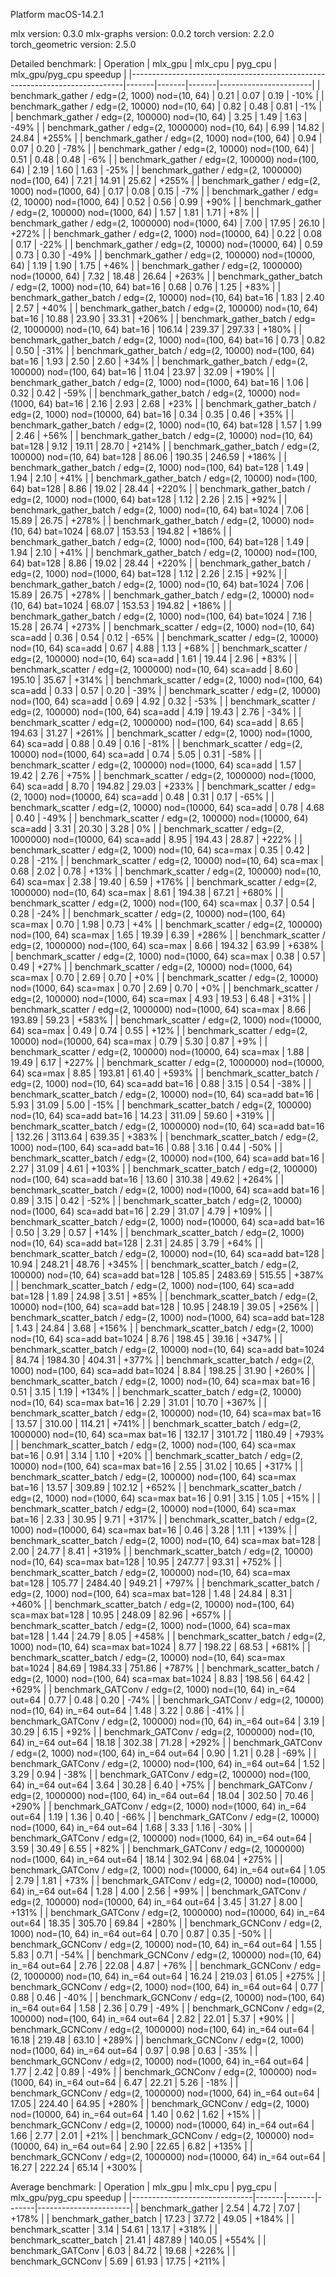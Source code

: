 Platform macOS-14.2.1

mlx version: 0.3.0
mlx-graphs version: 0.0.2
torch version: 2.2.0
torch_geometric version: 2.5.0

Detailed benchmark:
| Operation                                                                  | mlx_gpu | mlx_cpu | pyg_cpu | mlx_gpu/pyg_cpu speedup |
|----------------------------------------------------------------------------|-------|-------|-------|-----------------------|
| benchmark_gather / edg=(2, 1000) nod=(10, 64)                          |   0.21 |   0.07 |   0.19 |    -10% |
| benchmark_gather / edg=(2, 10000) nod=(10, 64)                         |   0.82 |   0.48 |   0.81 |     -1% |
| benchmark_gather / edg=(2, 100000) nod=(10, 64)                        |   3.25 |   1.49 |   1.63 |    -49% |
| benchmark_gather / edg=(2, 1000000) nod=(10, 64)                       |   6.99 |  14.82 |  24.84 |   +255% |
| benchmark_gather / edg=(2, 1000) nod=(100, 64)                         |   0.94 |   0.07 |   0.20 |    -78% |
| benchmark_gather / edg=(2, 10000) nod=(100, 64)                        |   0.51 |   0.48 |   0.48 |     -6% |
| benchmark_gather / edg=(2, 100000) nod=(100, 64)                       |   2.19 |   1.60 |   1.63 |    -25% |
| benchmark_gather / edg=(2, 1000000) nod=(100, 64)                      |   7.21 |  14.91 |  25.62 |   +255% |
| benchmark_gather / edg=(2, 1000) nod=(1000, 64)                        |   0.17 |   0.08 |   0.15 |     -7% |
| benchmark_gather / edg=(2, 10000) nod=(1000, 64)                       |   0.52 |   0.56 |   0.99 |    +90% |
| benchmark_gather / edg=(2, 100000) nod=(1000, 64)                      |   1.57 |   1.81 |   1.71 |     +8% |
| benchmark_gather / edg=(2, 1000000) nod=(1000, 64)                     |   7.00 |  17.95 |  26.10 |   +272% |
| benchmark_gather / edg=(2, 1000) nod=(10000, 64)                       |   0.22 |   0.08 |   0.17 |    -22% |
| benchmark_gather / edg=(2, 10000) nod=(10000, 64)                      |   0.59 |   0.73 |   0.30 |    -49% |
| benchmark_gather / edg=(2, 100000) nod=(10000, 64)                     |   1.19 |   1.90 |   1.75 |    +46% |
| benchmark_gather / edg=(2, 1000000) nod=(10000, 64)                    |   7.32 |  18.48 |  26.64 |   +263% |
| benchmark_gather_batch / edg=(2, 1000) nod=(10, 64) bat=16             |   0.68 |   0.76 |   1.25 |    +83% |
| benchmark_gather_batch / edg=(2, 10000) nod=(10, 64) bat=16            |   1.83 |   2.40 |   2.57 |    +40% |
| benchmark_gather_batch / edg=(2, 100000) nod=(10, 64) bat=16           |  10.88 |  23.90 |  33.31 |   +206% |
| benchmark_gather_batch / edg=(2, 1000000) nod=(10, 64) bat=16          | 106.14 | 239.37 | 297.33 |   +180% |
| benchmark_gather_batch / edg=(2, 1000) nod=(100, 64) bat=16            |   0.73 |   0.82 |   0.50 |    -31% |
| benchmark_gather_batch / edg=(2, 10000) nod=(100, 64) bat=16           |   1.93 |   2.50 |   2.60 |    +34% |
| benchmark_gather_batch / edg=(2, 100000) nod=(100, 64) bat=16          |  11.04 |  23.97 |  32.09 |   +190% |
| benchmark_gather_batch / edg=(2, 1000) nod=(1000, 64) bat=16           |   1.06 |   0.32 |   0.42 |    -59% |
| benchmark_gather_batch / edg=(2, 10000) nod=(1000, 64) bat=16          |   2.16 |   2.93 |   2.68 |    +23% |
| benchmark_gather_batch / edg=(2, 1000) nod=(10000, 64) bat=16          |   0.34 |   0.35 |   0.46 |    +35% |
| benchmark_gather_batch / edg=(2, 1000) nod=(10, 64) bat=128            |   1.57 |   1.99 |   2.46 |    +56% |
| benchmark_gather_batch / edg=(2, 10000) nod=(10, 64) bat=128           |   9.12 |  19.11 |  28.70 |   +214% |
| benchmark_gather_batch / edg=(2, 100000) nod=(10, 64) bat=128          |  86.06 | 190.35 | 246.59 |   +186% |
| benchmark_gather_batch / edg=(2, 1000) nod=(100, 64) bat=128           |   1.49 |   1.94 |   2.10 |    +41% |
| benchmark_gather_batch / edg=(2, 10000) nod=(100, 64) bat=128          |   8.86 |  19.02 |  28.44 |   +220% |
| benchmark_gather_batch / edg=(2, 1000) nod=(1000, 64) bat=128          |   1.12 |   2.26 |   2.15 |    +92% |
| benchmark_gather_batch / edg=(2, 1000) nod=(10, 64) bat=1024           |   7.06 |  15.89 |  26.75 |   +278% |
| benchmark_gather_batch / edg=(2, 10000) nod=(10, 64) bat=1024          |  68.07 | 153.53 | 194.82 |   +186% |
| benchmark_gather_batch / edg=(2, 1000) nod=(100, 64) bat=128           |   1.49 |   1.94 |   2.10 |    +41% |
| benchmark_gather_batch / edg=(2, 10000) nod=(100, 64) bat=128          |   8.86 |  19.02 |  28.44 |   +220% |
| benchmark_gather_batch / edg=(2, 1000) nod=(1000, 64) bat=128          |   1.12 |   2.26 |   2.15 |    +92% |
| benchmark_gather_batch / edg=(2, 1000) nod=(10, 64) bat=1024           |   7.06 |  15.89 |  26.75 |   +278% |
| benchmark_gather_batch / edg=(2, 10000) nod=(10, 64) bat=1024          |  68.07 | 153.53 | 194.82 |   +186% |
| benchmark_gather_batch / edg=(2, 1000) nod=(100, 64) bat=1024          |   7.16 |  15.28 |  26.74 |   +273% |
| benchmark_scatter / edg=(2, 1000) nod=(10, 64) sca=add                 |   0.36 |   0.54 |   0.12 |    -65% |
| benchmark_scatter / edg=(2, 10000) nod=(10, 64) sca=add                |   0.67 |   4.88 |   1.13 |    +68% |
| benchmark_scatter / edg=(2, 100000) nod=(10, 64) sca=add               |   1.61 |  19.44 |   2.96 |    +83% |
| benchmark_scatter / edg=(2, 1000000) nod=(10, 64) sca=add              |   8.60 | 195.10 |  35.67 |   +314% |
| benchmark_scatter / edg=(2, 1000) nod=(100, 64) sca=add                |   0.33 |   0.57 |   0.20 |    -39% |
| benchmark_scatter / edg=(2, 10000) nod=(100, 64) sca=add               |   0.69 |   4.92 |   0.32 |    -53% |
| benchmark_scatter / edg=(2, 100000) nod=(100, 64) sca=add              |   4.19 |  19.43 |   2.76 |    -34% |
| benchmark_scatter / edg=(2, 1000000) nod=(100, 64) sca=add             |   8.65 | 194.63 |  31.27 |   +261% |
| benchmark_scatter / edg=(2, 1000) nod=(1000, 64) sca=add               |   0.88 |   0.49 |   0.16 |    -81% |
| benchmark_scatter / edg=(2, 10000) nod=(1000, 64) sca=add              |   0.74 |   5.05 |   0.31 |    -58% |
| benchmark_scatter / edg=(2, 100000) nod=(1000, 64) sca=add             |   1.57 |  19.42 |   2.76 |    +75% |
| benchmark_scatter / edg=(2, 1000000) nod=(1000, 64) sca=add            |   8.70 | 194.82 |  29.03 |   +233% |
| benchmark_scatter / edg=(2, 1000) nod=(10000, 64) sca=add              |   0.48 |   0.31 |   0.17 |    -65% |
| benchmark_scatter / edg=(2, 10000) nod=(10000, 64) sca=add             |   0.78 |   4.68 |   0.40 |    -49% |
| benchmark_scatter / edg=(2, 100000) nod=(10000, 64) sca=add            |   3.31 |  20.30 |   3.28 |      0% |
| benchmark_scatter / edg=(2, 1000000) nod=(10000, 64) sca=add           |   8.95 | 194.43 |  28.87 |   +222% |
| benchmark_scatter / edg=(2, 1000) nod=(10, 64) sca=max                 |   0.35 |   0.42 |   0.28 |    -21% |
| benchmark_scatter / edg=(2, 10000) nod=(10, 64) sca=max                |   0.68 |   2.02 |   0.78 |    +13% |
| benchmark_scatter / edg=(2, 100000) nod=(10, 64) sca=max               |   2.38 |  19.40 |   6.59 |   +176% |
| benchmark_scatter / edg=(2, 1000000) nod=(10, 64) sca=max              |   8.61 | 194.38 |  67.21 |   +680% |
| benchmark_scatter / edg=(2, 1000) nod=(100, 64) sca=max                |   0.37 |   0.54 |   0.28 |    -24% |
| benchmark_scatter / edg=(2, 10000) nod=(100, 64) sca=max               |   0.70 |   1.98 |   0.73 |     +4% |
| benchmark_scatter / edg=(2, 100000) nod=(100, 64) sca=max              |   1.65 |  19.39 |   6.39 |   +286% |
| benchmark_scatter / edg=(2, 1000000) nod=(100, 64) sca=max             |   8.66 | 194.32 |  63.99 |   +638% |
| benchmark_scatter / edg=(2, 1000) nod=(1000, 64) sca=max               |   0.38 |   0.57 |   0.49 |    +27% |
| benchmark_scatter / edg=(2, 10000) nod=(1000, 64) sca=max              |   0.70 |   2.69 |   0.70 |     +0% |
| benchmark_scatter / edg=(2, 10000) nod=(1000, 64) sca=max              |   0.70 |   2.69 |   0.70 |     +0% |
| benchmark_scatter / edg=(2, 100000) nod=(1000, 64) sca=max             |   4.93 |  19.53 |   6.48 |    +31% |
| benchmark_scatter / edg=(2, 1000000) nod=(1000, 64) sca=max            |   8.66 | 193.89 |  59.23 |   +583% |
| benchmark_scatter / edg=(2, 1000) nod=(10000, 64) sca=max              |   0.49 |   0.74 |   0.55 |    +12% |
| benchmark_scatter / edg=(2, 10000) nod=(10000, 64) sca=max             |   0.79 |   5.30 |   0.87 |     +9% |
| benchmark_scatter / edg=(2, 100000) nod=(10000, 64) sca=max            |   1.88 |  19.49 |   6.17 |   +227% |
| benchmark_scatter / edg=(2, 1000000) nod=(10000, 64) sca=max           |   8.85 | 193.81 |  61.40 |   +593% |
| benchmark_scatter_batch / edg=(2, 1000) nod=(10, 64) sca=add bat=16    |   0.88 |   3.15 |   0.54 |    -38% |
| benchmark_scatter_batch / edg=(2, 10000) nod=(10, 64) sca=add bat=16   |   5.93 |  31.09 |   5.00 |    -15% |
| benchmark_scatter_batch / edg=(2, 100000) nod=(10, 64) sca=add bat=16  |  14.23 | 311.09 |  59.60 |   +319% |
| benchmark_scatter_batch / edg=(2, 1000000) nod=(10, 64) sca=add bat=16 | 132.26 | 3113.64 | 639.35 |   +383% |
| benchmark_scatter_batch / edg=(2, 1000) nod=(100, 64) sca=add bat=16   |   0.88 |   3.16 |   0.44 |    -50% |
| benchmark_scatter_batch / edg=(2, 10000) nod=(100, 64) sca=add bat=16  |   2.27 |  31.09 |   4.61 |   +103% |
| benchmark_scatter_batch / edg=(2, 100000) nod=(100, 64) sca=add bat=16 |  13.60 | 310.38 |  49.62 |   +264% |
| benchmark_scatter_batch / edg=(2, 1000) nod=(1000, 64) sca=add bat=16  |   0.89 |   3.15 |   0.42 |    -52% |
| benchmark_scatter_batch / edg=(2, 10000) nod=(1000, 64) sca=add bat=16 |   2.29 |  31.07 |   4.79 |   +109% |
| benchmark_scatter_batch / edg=(2, 1000) nod=(10000, 64) sca=add bat=16 |   0.50 |   3.29 |   0.57 |    +14% |
| benchmark_scatter_batch / edg=(2, 1000) nod=(10, 64) sca=add bat=128   |   2.31 |  24.85 |   3.79 |    +64% |
| benchmark_scatter_batch / edg=(2, 10000) nod=(10, 64) sca=add bat=128  |  10.94 | 248.21 |  48.76 |   +345% |
| benchmark_scatter_batch / edg=(2, 100000) nod=(10, 64) sca=add bat=128 | 105.85 | 2483.69 | 515.55 |   +387% |
| benchmark_scatter_batch / edg=(2, 1000) nod=(100, 64) sca=add bat=128  |   1.89 |  24.98 |   3.51 |    +85% |
| benchmark_scatter_batch / edg=(2, 10000) nod=(100, 64) sca=add bat=128 |  10.95 | 248.19 |  39.05 |   +256% |
| benchmark_scatter_batch / edg=(2, 1000) nod=(1000, 64) sca=add bat=128 |   1.43 |  24.84 |   3.68 |   +156% |
| benchmark_scatter_batch / edg=(2, 1000) nod=(10, 64) sca=add bat=1024  |   8.76 | 198.45 |  39.16 |   +347% |
| benchmark_scatter_batch / edg=(2, 10000) nod=(10, 64) sca=add bat=1024 |  84.74 | 1984.30 | 404.31 |   +377% |
| benchmark_scatter_batch / edg=(2, 1000) nod=(100, 64) sca=add bat=1024 |   8.84 | 198.25 |  31.90 |   +260% |
| benchmark_scatter_batch / edg=(2, 1000) nod=(10, 64) sca=max bat=16    |   0.51 |   3.15 |   1.19 |   +134% |
| benchmark_scatter_batch / edg=(2, 10000) nod=(10, 64) sca=max bat=16   |   2.29 |  31.01 |  10.70 |   +367% |
| benchmark_scatter_batch / edg=(2, 100000) nod=(10, 64) sca=max bat=16  |  13.57 | 310.00 | 114.21 |   +741% |
| benchmark_scatter_batch / edg=(2, 1000000) nod=(10, 64) sca=max bat=16 | 132.17 | 3101.72 | 1180.49 |   +793% |
| benchmark_scatter_batch / edg=(2, 1000) nod=(100, 64) sca=max bat=16   |   0.91 |   3.14 |   1.10 |    +20% |
| benchmark_scatter_batch / edg=(2, 10000) nod=(100, 64) sca=max bat=16  |   2.55 |  31.02 |  10.65 |   +317% |
| benchmark_scatter_batch / edg=(2, 100000) nod=(100, 64) sca=max bat=16 |  13.57 | 309.89 | 102.12 |   +652% |
| benchmark_scatter_batch / edg=(2, 1000) nod=(1000, 64) sca=max bat=16  |   0.91 |   3.15 |   1.05 |    +15% |
| benchmark_scatter_batch / edg=(2, 10000) nod=(1000, 64) sca=max bat=16 |   2.33 |  30.95 |   9.71 |   +317% |
| benchmark_scatter_batch / edg=(2, 1000) nod=(10000, 64) sca=max bat=16 |   0.46 |   3.28 |   1.11 |   +139% |
| benchmark_scatter_batch / edg=(2, 1000) nod=(10, 64) sca=max bat=128   |   2.00 |  24.77 |   8.41 |   +319% |
| benchmark_scatter_batch / edg=(2, 10000) nod=(10, 64) sca=max bat=128  |  10.95 | 247.77 |  93.31 |   +752% |
| benchmark_scatter_batch / edg=(2, 100000) nod=(10, 64) sca=max bat=128 | 105.77 | 2484.40 | 949.21 |   +797% |
| benchmark_scatter_batch / edg=(2, 1000) nod=(100, 64) sca=max bat=128  |   1.48 |  24.84 |   8.31 |   +460% |
| benchmark_scatter_batch / edg=(2, 10000) nod=(100, 64) sca=max bat=128 |  10.95 | 248.09 |  82.96 |   +657% |
| benchmark_scatter_batch / edg=(2, 1000) nod=(1000, 64) sca=max bat=128 |   1.44 |  24.79 |   8.05 |   +458% |
| benchmark_scatter_batch / edg=(2, 1000) nod=(10, 64) sca=max bat=1024  |   8.77 | 198.22 |  68.53 |   +681% |
| benchmark_scatter_batch / edg=(2, 10000) nod=(10, 64) sca=max bat=1024 |  84.69 | 1984.33 | 751.86 |   +787% |
| benchmark_scatter_batch / edg=(2, 1000) nod=(100, 64) sca=max bat=1024 |   8.83 | 198.56 |  64.42 |   +629% |
| benchmark_GATConv / edg=(2, 1000) nod=(10, 64) in_=64 out=64           |   0.77 |   0.48 |   0.20 |    -74% |
| benchmark_GATConv / edg=(2, 10000) nod=(10, 64) in_=64 out=64          |   1.48 |   3.22 |   0.86 |    -41% |
| benchmark_GATConv / edg=(2, 100000) nod=(10, 64) in_=64 out=64         |   3.19 |  30.29 |   6.15 |    +92% |
| benchmark_GATConv / edg=(2, 1000000) nod=(10, 64) in_=64 out=64        |  18.18 | 302.38 |  71.28 |   +292% |
| benchmark_GATConv / edg=(2, 1000) nod=(100, 64) in_=64 out=64          |   0.90 |   1.21 |   0.28 |    -69% |
| benchmark_GATConv / edg=(2, 10000) nod=(100, 64) in_=64 out=64         |   1.52 |   3.29 |   0.94 |    -38% |
| benchmark_GATConv / edg=(2, 100000) nod=(100, 64) in_=64 out=64        |   3.64 |  30.28 |   6.40 |    +75% |
| benchmark_GATConv / edg=(2, 1000000) nod=(100, 64) in_=64 out=64       |  18.04 | 302.50 |  70.46 |   +290% |
| benchmark_GATConv / edg=(2, 1000) nod=(1000, 64) in_=64 out=64         |   1.19 |   1.36 |   0.40 |    -66% |
| benchmark_GATConv / edg=(2, 10000) nod=(1000, 64) in_=64 out=64        |   1.68 |   3.33 |   1.16 |    -30% |
| benchmark_GATConv / edg=(2, 100000) nod=(1000, 64) in_=64 out=64       |   3.59 |  30.49 |   6.55 |    +82% |
| benchmark_GATConv / edg=(2, 1000000) nod=(1000, 64) in_=64 out=64      |  18.14 | 302.94 |  68.04 |   +275% |
| benchmark_GATConv / edg=(2, 1000) nod=(10000, 64) in_=64 out=64        |   1.05 |   2.79 |   1.81 |    +73% |
| benchmark_GATConv / edg=(2, 10000) nod=(10000, 64) in_=64 out=64       |   1.28 |   4.00 |   2.56 |    +99% |
| benchmark_GATConv / edg=(2, 100000) nod=(10000, 64) in_=64 out=64      |   3.45 |  31.27 |   8.00 |   +131% |
| benchmark_GATConv / edg=(2, 1000000) nod=(10000, 64) in_=64 out=64     |  18.35 | 305.70 |  69.84 |   +280% |
| benchmark_GCNConv / edg=(2, 1000) nod=(10, 64) in_=64 out=64           |   0.70 |   0.87 |   0.35 |    -50% |
| benchmark_GCNConv / edg=(2, 10000) nod=(10, 64) in_=64 out=64          |   1.55 |   5.83 |   0.71 |    -54% |
| benchmark_GCNConv / edg=(2, 100000) nod=(10, 64) in_=64 out=64         |   2.76 |  22.08 |   4.87 |    +76% |
| benchmark_GCNConv / edg=(2, 1000000) nod=(10, 64) in_=64 out=64        |  16.24 | 219.03 |  61.05 |   +275% |
| benchmark_GCNConv / edg=(2, 1000) nod=(100, 64) in_=64 out=64          |   0.77 |   0.88 |   0.46 |    -40% |
| benchmark_GCNConv / edg=(2, 10000) nod=(100, 64) in_=64 out=64         |   1.58 |   2.36 |   0.79 |    -49% |
| benchmark_GCNConv / edg=(2, 100000) nod=(100, 64) in_=64 out=64        |   2.82 |  22.01 |   5.37 |    +90% |
| benchmark_GCNConv / edg=(2, 1000000) nod=(100, 64) in_=64 out=64       |  16.18 | 219.48 |  63.10 |   +289% |
| benchmark_GCNConv / edg=(2, 1000) nod=(1000, 64) in_=64 out=64         |   0.97 |   0.98 |   0.63 |    -35% |
| benchmark_GCNConv / edg=(2, 10000) nod=(1000, 64) in_=64 out=64        |   1.77 |   2.42 |   0.89 |    -49% |
| benchmark_GCNConv / edg=(2, 100000) nod=(1000, 64) in_=64 out=64       |   6.47 |  22.21 |   5.26 |    -18% |
| benchmark_GCNConv / edg=(2, 1000000) nod=(1000, 64) in_=64 out=64      |  17.05 | 224.40 |  64.95 |   +280% |
| benchmark_GCNConv / edg=(2, 1000) nod=(10000, 64) in_=64 out=64        |   1.40 |   0.62 |   1.62 |    +15% |
| benchmark_GCNConv / edg=(2, 10000) nod=(10000, 64) in_=64 out=64       |   1.66 |   2.77 |   2.01 |    +21% |
| benchmark_GCNConv / edg=(2, 100000) nod=(10000, 64) in_=64 out=64      |   2.90 |  22.65 |   6.82 |   +135% |
| benchmark_GCNConv / edg=(2, 1000000) nod=(10000, 64) in_=64 out=64     |  16.27 | 222.24 |  65.14 |   +300% |

Average benchmark:
| Operation                    | mlx_gpu | mlx_cpu | pyg_cpu | mlx_gpu/pyg_cpu speedup |
|------------------------------|-------|-------|-------|-----------------------|
| benchmark_gather         |   2.54 |   4.72 |   7.07 |   +178% |
| benchmark_gather_batch   |  17.23 |  37.72 |  49.05 |   +184% |
| benchmark_scatter        |   3.14 |  54.61 |  13.17 |   +318% |
| benchmark_scatter_batch  |  21.41 | 487.89 | 140.05 |   +554% |
| benchmark_GATConv        |   6.03 |  84.72 |  19.68 |   +226% |
| benchmark_GCNConv        |   5.69 |  61.93 |  17.75 |   +211% |
